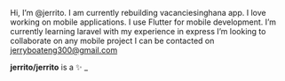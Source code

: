  Hi, I’m @jerrito.
 I am currently rebuilding vacanciesinghana app.
 I love working on mobile applications.
 I use Flutter for mobile development.
 I’m currently learning laravel with my experience in express
 I’m looking to collaborate on any mobile project
 I can be contacted on jerryboateng300@gmail.com

<!--
**jerrito/jerrito** is a ✨ _special_ ✨ repository because its `README.md` (this file) appears on your GitHub profile.

Here are some ideas to get you started:

- 🔭 I’m currently working on ...
- 🌱 I’m currently learning ...
- 👯 I’m looking to collaborate on ...
- 🤔 I’m looking for help with ...
- 💬 Ask me about ...
- 📫 How to reach me: ...
- 😄 Pronouns: ...
- ⚡ Fun fact: ...
-->

**jerrito/jerrito** is a ✨ _
